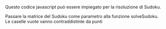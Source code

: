 Questo codice javascript può essere impiegato per la risoluzione di Sudoku.

Passare la matrice del Sudoku come parametro alla funzione solveSudoku.
Le caselle vuote vanno contraddistinte da punti
